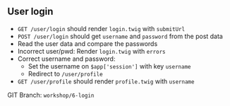 ##  User login

* `GET /user/login` should render `login.twig` with `submitUrl`
* `POST /user/login` should get `username` and `password` from the post data
* Read the user data and compare the passwords
* Incorrect user/pwd: Render `login.twig` with `errors`
* Correct username and password:
    * Set the username on `$app['session']` with key `username`
    * Redirect to `/user/profile`
* `GET /user/profile` should render `profile.twig` with `username`

GIT Branch: <code class="branch">workshop/6-login</code>
